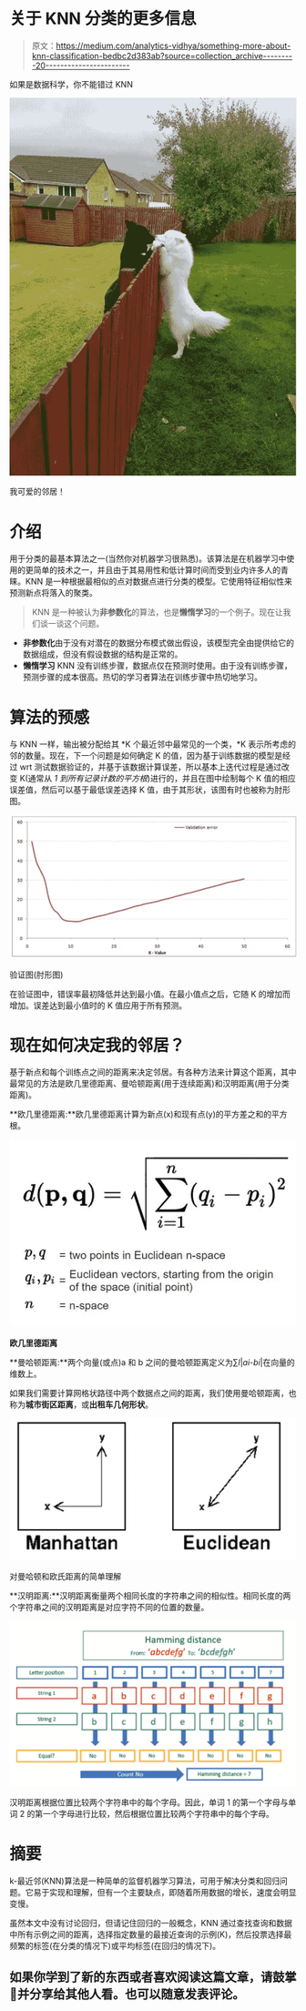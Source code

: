 # 关于 KNN 分类的更多信息

> 原文：<https://medium.com/analytics-vidhya/something-more-about-knn-classification-bedbc2d383ab?source=collection_archive---------20----------------------->

如果是数据科学，你不能错过 KNN

![](img/be9e2715468453726c27bf08c8523f83.png)

我可爱的邻居！

# 介绍

用于分类的最基本算法之一(当然你对机器学习很熟悉)。该算法是在机器学习中使用的更简单的技术之一，并且由于其易用性和低计算时间而受到业内许多人的青睐。KNN 是一种根据最相似的点对数据点进行分类的模型。它使用特征相似性来预测新点将落入的聚类。

> KNN 是一种被认为**非参数化**的算法，也是**懒惰学习**的一个例子。现在让我们谈一谈这个问题。

*   **非参数化**由于没有对潜在的数据分布模式做出假设，该模型完全由提供给它的数据组成，但没有假设数据的结构是正常的。
*   **懒惰学习** KNN 没有训练步骤，数据点仅在预测时使用。由于没有训练步骤，预测步骤的成本很高。热切的学习者算法在训练步骤中热切地学习。

# **算法的预感**

与 KNN 一样，输出被分配给其 *K 个最近邻中最常见的一个类，*K 表示所考虑的邻的数量。现在，下一个问题是如何确定 K 的值，因为基于训练数据的模型是经过 wrt 测试数据验证的，并基于该数据计算误差，所以基本上迭代过程是通过改变 K(通常从 *1 到所有记录计数的平方根*)进行的，并且在图中绘制每个 K 值的相应误差值，然后可以基于最低误差选择 K 值，由于其形状，该图有时也被称为肘形图。

![](img/c743f5fda5b2c7904bc3ea33924483d1.png)

验证图(肘形图)

在验证图中，错误率最初降低并达到最小值。在最小值点之后，它随 K 的增加而增加。误差达到最小值时的 K 值应用于所有预测。

# 现在如何决定我的邻居？

基于新点和每个训练点之间的距离来决定邻居。有各种方法来计算这个距离，其中最常见的方法是欧几里德距离、曼哈顿距离(用于连续距离)和汉明距离(用于分类距离)。

**欧几里德距离:**欧几里德距离计算为新点(x)和现有点(y)的平方差之和的平方根。

![](img/1df88ad8151a5c5fce3751a392865f87.png)

**欧几里德距离**

**曼哈顿距离:**两个向量(或点)a 和 b 之间的曼哈顿距离定义为∑*I*|*ai*-*bi*|在向量的维数上。

如果我们需要计算网格状路径中两个数据点之间的距离，我们使用曼哈顿距离，也称为**城市街区距离**，或**出租车几何形状**。

![](img/989bf67d0a962cd356422dca70f85e98.png)

对曼哈顿和欧氏距离的简单理解

**汉明距离:**汉明距离衡量两个相同长度的字符串之间的相似性。相同长度的两个字符串之间的汉明距离是对应字符不同的位置的数量。

![](img/99624390fe63456b49fa0b5c711f0de1.png)

汉明距离根据位置比较两个字符串中的每个字母。因此，单词 1 的第一个字母与单词 2 的第一个字母进行比较，然后根据位置比较两个字符串中的每个字母。

# 摘要

k-最近邻(KNN)算法是一种简单的监督机器学习算法，可用于解决分类和回归问题。它易于实现和理解，但有一个主要缺点，即随着所用数据的增长，速度会明显变慢。

虽然本文中没有讨论回归，但请记住回归的一般概念，KNN 通过查找查询和数据中所有示例之间的距离，选择指定数量的最接近查询的示例(K)，然后投票选择最频繁的标签(在分类的情况下)或平均标签(在回归的情况下)。

## 如果你学到了新的东西或者喜欢阅读这篇文章，请鼓掌👏并分享给其他人看。也可以随意发表评论。